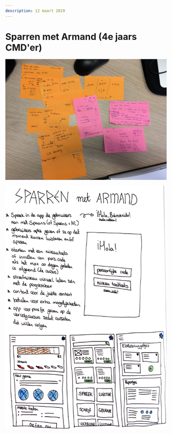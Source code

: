 ```yaml
---
description: 12 maart 2019
---
```


# Sparren met Armand \(4e jaars CMD'er\)

![](../../.gitbook/assets/img_4123.JPG)

![](../../.gitbook/assets/logboek-scan-31-maart-5-1.jpg)

